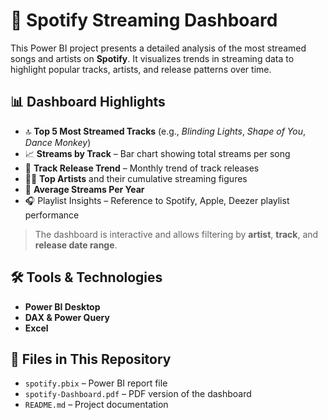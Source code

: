 # 🎵 Spotify Streaming Dashboard

This Power BI project presents a detailed analysis of the most streamed songs and artists on **Spotify**. It visualizes trends in streaming data to highlight popular tracks, artists, and release patterns over time.

## 📊 Dashboard Highlights

- 🔝 **Top 5 Most Streamed Tracks** (e.g., *Blinding Lights*, *Shape of You*, *Dance Monkey*)
- 📈 **Streams by Track** – Bar chart showing total streams per song
- 📅 **Track Release Trend** – Monthly trend of track releases
- 👨‍🎤 **Top Artists** and their cumulative streaming figures
- 📆 **Average Streams Per Year**
- 🎧 Playlist Insights – Reference to Spotify, Apple, Deezer playlist performance

> The dashboard is interactive and allows filtering by **artist**, **track**, and **release date range**.

## 🛠️ Tools & Technologies

- **Power BI Desktop**
- **DAX & Power Query**
- **Excel**

## 📁 Files in This Repository

- `spotify.pbix` – Power BI report file
- `spotify-Dashboard.pdf` – PDF version of the dashboard
- `README.md` – Project documentation
